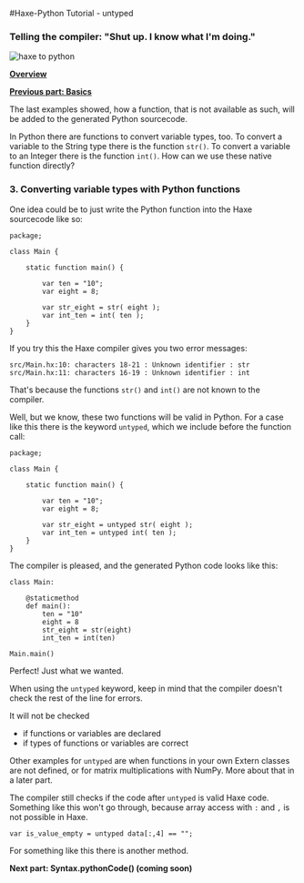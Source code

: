 #Haxe-Python Tutorial - untyped

<h3>Telling the compiler: "Shut up. I know what I'm doing."</h3>

![haxe to python](https://i.imgsafe.org/e1a5de8b18.jpg)

[**Overview**](https://steemit.com/programming/@kkaos/haxe-python-tutorial-intro)

[**Previous part: Basics**](https://steemit.com/programming/@kkaos/haxe-python-tutorial-basics)

The last examples showed, how a function, that is not available as such, will be added to the generated Python sourcecode. 

In Python there are functions to convert variable types, too. To convert a variable to the String type there is the function `str()`. To convert a variable to an Integer there is the function `int()`. How can we use these native function directly?

<h3>3. Converting variable types with Python functions</h3>

One idea could be to just write the Python function into the Haxe sourcecode like so:

    package;
    
    class Main {
    	
    	static function main() {
    		
    		var ten = "10";
    		var eight = 8;
    		
    		var str_eight = str( eight );
    		var int_ten = int( ten );
    	}
    }

If you try this the Haxe compiler gives you two error messages:

    src/Main.hx:10: characters 18-21 : Unknown identifier : str  
    src/Main.hx:11: characters 16-19 : Unknown identifier : int
    
That's because the functions `str()` and `int()` are not known to the compiler.

Well, but we know, these two functions will be valid in Python. For a case like this there is the keyword `untyped`, which we include before the function call:

    package;
    
    class Main {
    	
    	static function main() {
    		
    		var ten = "10";
    		var eight = 8;
    		
    		var str_eight = untyped str( eight );
    		var int_ten = untyped int( ten );
    	}
    }

The compiler is pleased, and the generated Python code looks like this:

    class Main:
    
    	@staticmethod
    	def main():
    		ten = "10"
    		eight = 8
    		str_eight = str(eight)
    		int_ten = int(ten)
    
    Main.main()

Perfect! Just what we wanted. 

When using the `untyped` keyword, keep in mind that the compiler doesn't check the rest of the line for errors. 

It will not be checked  

* if functions or variables are declared
* if types of functions or variables are correct 

Other examples for `untyped` are when functions in your own Extern classes are not defined, or for matrix multiplications with NumPy. More about that in a later part.

The compiler still checks if the code after `untyped` is valid Haxe code. Something like this won't go through, because array access with `:` and `,` is not possible in Haxe.

    var is_value_empty = untyped data[:,4] == "";

For something like this there is another method.

**Next part: Syntax.pythonCode() (coming soon)**
